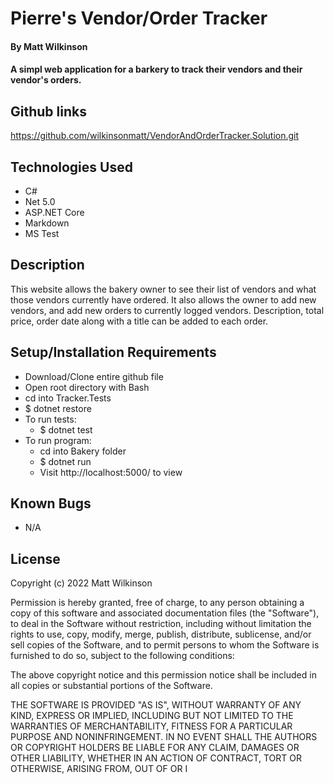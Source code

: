 # Pierre's Vendor/Order Tracker

#### By Matt Wilkinson

#### A simpl web application for a barkery to track their vendors and their vendor's orders.

## Github links

https://github.com/wilkinsonmatt/VendorAndOrderTracker.Solution.git

## Technologies Used

* C#
* Net 5.0
* ASP.NET Core
* Markdown
* MS Test


## Description

This website allows the bakery owner to see their list of vendors and what those vendors currently have ordered. It also allows the owner to add new vendors, and add new orders to currently logged vendors. Description, total price, order date along with a title can be added to each order.   

## Setup/Installation Requirements

* Download/Clone entire github file
* Open root directory with Bash
* cd into Tracker.Tests
* $ dotnet restore
* To run tests: 
  * $ dotnet test
* To run program: 
  * cd into Bakery folder
  * $ dotnet run
  * Visit http://localhost:5000/ to view

## Known Bugs

* N/A

## License

Copyright (c) 2022 Matt Wilkinson

Permission is hereby granted, free of charge, to any person obtaining a copy
of this software and associated documentation files (the "Software"), to deal
in the Software without restriction, including without limitation the rights
to use, copy, modify, merge, publish, distribute, sublicense, and/or sell
copies of the Software, and to permit persons to whom the Software is
furnished to do so, subject to the following conditions:

The above copyright notice and this permission notice shall be included in all
copies or substantial portions of the Software.

THE SOFTWARE IS PROVIDED "AS IS", WITHOUT WARRANTY OF ANY KIND, EXPRESS OR
IMPLIED, INCLUDING BUT NOT LIMITED TO THE WARRANTIES OF MERCHANTABILITY,
FITNESS FOR A PARTICULAR PURPOSE AND NONINFRINGEMENT. IN NO EVENT SHALL THE
AUTHORS OR COPYRIGHT HOLDERS BE LIABLE FOR ANY CLAIM, DAMAGES OR OTHER
LIABILITY, WHETHER IN AN ACTION OF CONTRACT, TORT OR OTHERWISE, ARISING FROM,
OUT OF OR I